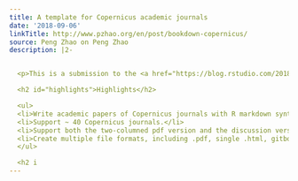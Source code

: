 ```yaml
---
title: A template for Copernicus academic journals
date: '2018-09-06'
linkTitle: http://www.pzhao.org/en/post/bookdown-copernicus/
source: Peng Zhao on Peng Zhao
description: |2-


  <p>This is a submission to the <a href="https://blog.rstudio.com/2018/07/27/first-bookdown-contest/" target="_blank">1st bookdown contest</a>.</p>

  <h2 id="highlights">Highlights</h2>

  <ul>
  <li>Write academic papers of Copernicus journals with R markdown syntax.</li>
  <li>Support ~ 40 Copernicus journals.</li>
  <li>Support both the two-columned pdf version and the discussion version.</li>
  <li>Create multiple file formats, including .pdf, single .html, gitbook, .md, .epub, docx.</li>
  </ul>

  <h2 i
---
```

